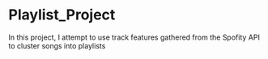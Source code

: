 # Playlist_Project
In this project, I attempt to use track features gathered from the Spofity API to cluster songs into playlists 
